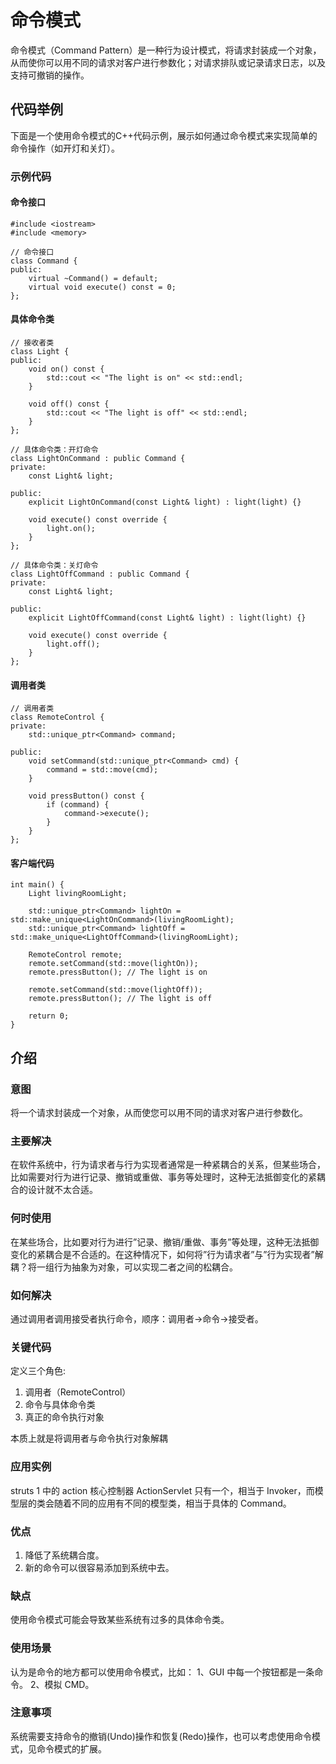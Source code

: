 # 命令模式

命令模式（Command Pattern）是一种行为设计模式，将请求封装成一个对象，从而使你可以用不同的请求对客户进行参数化；对请求排队或记录请求日志，以及支持可撤销的操作。
## 代码举例

下面是一个使用命令模式的C++代码示例，展示如何通过命令模式来实现简单的命令操作（如开灯和关灯）。
### 示例代码

#### 命令接口
```
#include <iostream>
#include <memory>

// 命令接口
class Command {
public:
    virtual ~Command() = default;
    virtual void execute() const = 0;
};
```

#### 具体命令类
```
// 接收者类
class Light {
public:
    void on() const {
        std::cout << "The light is on" << std::endl;
    }

    void off() const {
        std::cout << "The light is off" << std::endl;
    }
};

// 具体命令类：开灯命令
class LightOnCommand : public Command {
private:
    const Light& light;

public:
    explicit LightOnCommand(const Light& light) : light(light) {}

    void execute() const override {
        light.on();
    }
};

// 具体命令类：关灯命令
class LightOffCommand : public Command {
private:
    const Light& light;

public:
    explicit LightOffCommand(const Light& light) : light(light) {}

    void execute() const override {
        light.off();
    }
};
```

#### 调用者类

```
// 调用者类
class RemoteControl {
private:
    std::unique_ptr<Command> command;

public:
    void setCommand(std::unique_ptr<Command> cmd) {
        command = std::move(cmd);
    }

    void pressButton() const {
        if (command) {
            command->execute();
        }
    }
};

```


#### 客户端代码
```
int main() {
    Light livingRoomLight;

    std::unique_ptr<Command> lightOn = std::make_unique<LightOnCommand>(livingRoomLight);
    std::unique_ptr<Command> lightOff = std::make_unique<LightOffCommand>(livingRoomLight);

    RemoteControl remote;
    remote.setCommand(std::move(lightOn));
    remote.pressButton(); // The light is on

    remote.setCommand(std::move(lightOff));
    remote.pressButton(); // The light is off

    return 0;
}
```


## 介绍
### 意图
将一个请求封装成一个对象，从而使您可以用不同的请求对客户进行参数化。

### 主要解决
在软件系统中，行为请求者与行为实现者通常是一种紧耦合的关系，但某些场合，比如需要对行为进行记录、撤销或重做、事务等处理时，这种无法抵御变化的紧耦合的设计就不太合适。

### 何时使用
在某些场合，比如要对行为进行”记录、撤销/重做、事务”等处理，这种无法抵御变化的紧耦合是不合适的。在这种情况下，如何将”行为请求者”与”行为实现者”解耦？将一组行为抽象为对象，可以实现二者之间的松耦合。

### 如何解决
通过调用者调用接受者执行命令，顺序：调用者→命令→接受者。

### 关键代码
定义三个角色:
1) 调用者（RemoteControl）
2) 命令与具体命令类
3) 真正的命令执行对象

本质上就是将调用者与命令执行对象解耦

### 应用实例
struts 1 中的 action 核心控制器 ActionServlet 只有一个，相当于 Invoker，而模型层的类会随着不同的应用有不同的模型类，相当于具体的 Command。

### 优点
1) 降低了系统耦合度。
2) 新的命令可以很容易添加到系统中去。

### 缺点
使用命令模式可能会导致某些系统有过多的具体命令类。

### 使用场景
认为是命令的地方都可以使用命令模式，比如： 1、GUI 中每一个按钮都是一条命令。 2、模拟 CMD。

### 注意事项
系统需要支持命令的撤销(Undo)操作和恢复(Redo)操作，也可以考虑使用命令模式，见命令模式的扩展。